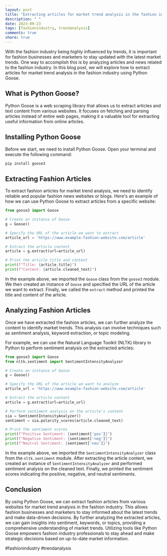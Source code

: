 ```yaml
---
layout: post
title: "Extracting articles for market trend analysis in the fashion industry using Python Goose"
description: " "
date: 2023-09-23
tags: [fashionindustry, trendanalysis]
comments: true
share: true
---
```


With the fashion industry being highly influenced by trends, it is important for fashion businesses and marketers to stay updated with the latest market trends. One way to accomplish this is by analyzing articles and news related to the fashion industry. In this blog post, we will explore how to extract articles for market trend analysis in the fashion industry using Python Goose.

## What is Python Goose?

Python Goose is a web scraping library that allows us to extract articles and text content from various websites. It focuses on fetching and parsing articles instead of entire web pages, making it a valuable tool for extracting useful information from online articles.

## Installing Python Goose

Before we start, we need to install Python Goose. Open your terminal and execute the following command:

```bash
pip install goose3
```

## Extracting Fashion Articles

To extract fashion articles for market trend analysis, we need to identify reliable and popular fashion news websites or blogs. Here's an example of how we can use Python Goose to extract articles from a specific website:

```python
from goose3 import Goose

# Create an instance of Goose
g = Goose()

# Specify the URL of the article we want to extract
article_url = 'https://www.example-fashion-website.com/article'

# Extract the article content
article = g.extract(url=article_url)

# Print the article title and content
print(f"Title: {article.title}")
print(f"Content: {article.cleaned_text}")
```

In the example above, we imported the `Goose` class from the `goose3` module. We then created an instance of `Goose` and specified the URL of the article we want to extract. Finally, we called the `extract` method and printed the title and content of the article.

## Analyzing Fashion Articles

Once we have extracted the fashion articles, we can further analyze the content to identify market trends. This analysis can involve techniques such as sentiment analysis, keyword extraction, or topic modeling.

For example, we can use the Natural Language Toolkit (NLTK) library in Python to perform sentiment analysis on the extracted articles:

```python
from goose3 import Goose
from nltk.sentiment import SentimentIntensityAnalyzer

# Create an instance of Goose
g = Goose()

# Specify the URL of the article we want to analyze
article_url = 'https://www.example-fashion-website.com/article'

# Extract the article content
article = g.extract(url=article_url)

# Perform sentiment analysis on the article's content
sia = SentimentIntensityAnalyzer()
sentiment = sia.polarity_scores(article.cleaned_text)

# Print the sentiment scores
print(f"Positive Sentiment: {sentiment['pos']}")
print(f"Negative Sentiment: {sentiment['neg']}")
print(f"Neutral Sentiment: {sentiment['neu']}")
```

In the example above, we imported the `SentimentIntensityAnalyzer` class from the `nltk.sentiment` module. After extracting the article content, we created an instance of `SentimentIntensityAnalyzer` and performed sentiment analysis on the cleaned text. Finally, we printed the sentiment scores indicating the positive, negative, and neutral sentiments.

## Conclusion

By using Python Goose, we can extract fashion articles from various websites for market trend analysis in the fashion industry. This allows fashion businesses and marketers to stay informed about the latest trends and make data-driven decisions. By further analyzing the extracted articles, we can gain insights into sentiment, keywords, or topics, providing a comprehensive understanding of market trends. Utilizing tools like Python Goose empowers fashion industry professionals to stay ahead and make strategic decisions based on up-to-date market information.

#fashionindustry #trendanalysis